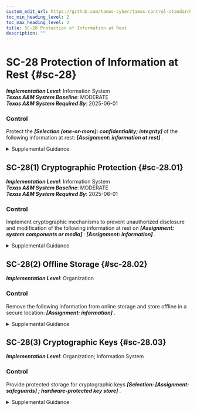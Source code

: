 ```yaml
---
custom_edit_url: https://github.com/tamus-cyber/tamus-control-standards/tree/main/content/tamus.edu/TAMUS_profile.yaml
toc_min_heading_level: 2
toc_max_heading_level: 2
title: SC-28 Protection of Information at Rest
description: ""
---
```


# SC-28 Protection of Information at Rest {#sc-28}

_**Implementation Level**_: Information System\
_**Texas A&M System Baseline**_: MODERATE\
_**Texas A&M System Required By**_: 2025-06-01

### Control

Protect the <strong title="sc-28_odp.01"> <em>[Selection (one-or-more): confidentiality; integrity]</em> </strong> of the following information at rest: <strong title="sc-28_odp.02"> <em>[Assignment: information at rest]</em> </strong>.


<details><summary>Supplemental Guidance</summary>Information at rest refers to the state of information when it is not in process or in transit and is located on system components. Such components include internal or external hard disk drives, storage area network devices, or databases. However, the focus of protecting information at rest is not on the type of storage device or frequency of access but rather on the state of the information. Information at rest addresses the confidentiality and integrity of information and covers user information and system information. System-related information that requires protection includes configurations or rule sets for firewalls, intrusion detection and prevention systems, filtering routers, and authentication information. Organizations may employ different mechanisms to achieve confidentiality and integrity protections, including the use of cryptographic mechanisms and file share scanning. Integrity protection can be achieved, for example, by implementing write-once-read-many (WORM) technologies. When adequate protection of information at rest cannot otherwise be achieved, organizations may employ other controls, including frequent scanning to identify malicious code at rest and secure offline storage in lieu of online storage.</details>


## SC-28(1) Cryptographic Protection {#sc-28.01}

_**Implementation Level**_: Information System\
_**Texas A&M System Baseline**_: MODERATE\
_**Texas A&M System Required By**_: 2025-06-01

### Control

Implement cryptographic mechanisms to prevent unauthorized disclosure and modification of the following information at rest on <strong title="sc-28.01_odp.02"> <em>[Assignment: system components or media]</em> </strong>: <strong title="sc-28.01_odp.01"> <em>[Assignment: information]</em> </strong>.


<details><summary>Supplemental Guidance</summary>The selection of cryptographic mechanisms is based on the need to protect the confidentiality and integrity of organizational information. The strength of mechanism is commensurate with the security category or classification of the information. Organizations have the flexibility to encrypt information on system components or media or encrypt data structures, including files, records, or fields.</details>


## SC-28(2) Offline Storage {#sc-28.02}

_**Implementation Level**_: Organization

### Control

Remove the following information from online storage and store offline in a secure location: <strong title="sc-28.02_odp"> <em>[Assignment: information]</em> </strong>.


<details><summary>Supplemental Guidance</summary>Removing organizational information from online storage to offline storage eliminates the possibility of individuals gaining unauthorized access to the information through a network. Therefore, organizations may choose to move information to offline storage in lieu of protecting such information in online storage.</details>


## SC-28(3) Cryptographic Keys {#sc-28.03}

_**Implementation Level**_: Organization; Information System

### Control

Provide protected storage for cryptographic keys <strong title="sc-28.03_odp.01"> <em>[Selection: <strong title="sc-28.03_odp.02"> <em>[Assignment: safeguards]</em> </strong>; hardware-protected key store]</em> </strong>.


<details><summary>Supplemental Guidance</summary>A Trusted Platform Module (TPM) is an example of a hardware-protected data store that can be used to protect cryptographic keys.</details>
